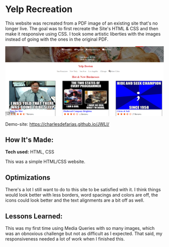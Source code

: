 # Yelp Recreation
This website was recreated from a PDF image of an existing site that's no longer live. The goal was to first recreate the Site's HTML & CSS and then make it responsive using CSS. I took some artistic liberties with the images instead of going with the ones in the original PDF.

![screenshot of Yelp site](yelpshot.png)

Demo-site: https://charlesdefarias.github.io/JWLI/

## How It's Made:

**Tech used:** HTML, CSS

This was a simple HTML/CSS website.

## Optimizations
There's a lot I still want to do to this site to be satisfied with it. I think things would look better with less borders, word spacings and colors are off, the icons could look better and the text alignments are a bit off as well.

## Lessons Learned:

This was my first time using Media Queries with so many images, which was an obnoxious challenge but not as difficult as I expected. That said, my responsiveness needed a lot of work when I finished this.
